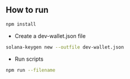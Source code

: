 <!-- markdownlint-disable -->

## How to run

```sh
npm install
```

- Create a dev-wallet.json file

```sh
solana-keygen new --outfile dev-wallet.json
```

- Run scripts

```sh
npm run --filename
```

